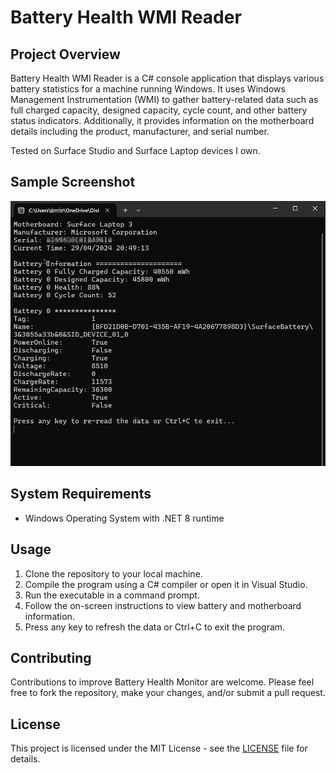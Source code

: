 # Battery Health WMI Reader

## Project Overview

Battery Health WMI Reader is a C# console application that displays various battery statistics for a machine running Windows. It uses Windows Management Instrumentation (WMI) to gather battery-related data such as full charged capacity, designed capacity, cycle count, and other battery status indicators. Additionally, it provides information on the motherboard details including the product, manufacturer, and serial number.

Tested on Surface Studio and Surface Laptop devices I own.

## Sample Screenshot
![screenshot](screenshot.png "Screenshot")

## System Requirements

- Windows Operating System with .NET 8 runtime

## Usage

1. Clone the repository to your local machine.
2. Compile the program using a C# compiler or open it in Visual Studio.
3. Run the executable in a command prompt.
4. Follow the on-screen instructions to view battery and motherboard information.
5. Press any key to refresh the data or Ctrl+C to exit the program.

## Contributing

Contributions to improve Battery Health Monitor are welcome. Please feel free to fork the repository, make your changes, and/or submit a pull request.

## License

This project is licensed under the MIT License - see the [LICENSE](LICENSE) file for details.
